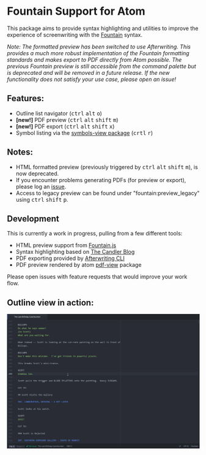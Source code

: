 # Fountain Support for Atom
This package aims to provide syntax highlighting and utilities to improve the experience of screenwriting with the [Fountain](http://fountain.io/) syntax.

*Note: The formatted preview has been switched to use Afterwriting.  This provides a much more robust implementation of the Fountain formatting standards and makes export to PDF directly from Atom possible.  The previous Fountain preview is still accessible from the command palette but is deprecated and will be removed in a future release.  If the new functionality does not satisfy your use case, please open an issue!*

## Features:
* Outline list navigator (<kbd>ctrl</kbd> <kbd>alt</kbd> <kbd>o</kbd>)
* **[new!]** PDF preview (<kbd>ctrl</kbd> <kbd>alt</kbd> <kbd>shift</kbd> <kbd>m</kbd>)
* **[new!]** PDF export (<kbd>ctrl</kbd> <kbd>alt</kbd> <kbd>shift</kbd> <kbd>x</kbd>)
* Symbol listing via the [symbols-view package](https://github.com/atom/symbols-view) (<kbd>crtl</kbd> <kbd>r</kbd>)

## Notes:
* HTML formatted preview \(previously triggered by <kbd>ctrl</kbd> <kbd>alt</kbd> <kbd>shift</kbd> <kbd>m</kbd>\), is now deprecated.
* If you encounter problems generating PDFs \(for preview or export\), please log an [issue](https://github.com/superlou/fountain-atom/issues).
* Access to legacy preview can be found under "fountain:preview_legacy" using <kbd>ctrl</kbd> <kbd>shift</kbd> <kbd>p</kbd>.

## Development
This is currently a work in progress, pulling from a few different tools:

* HTML preview support from [Fountain.js](https://github.com/mattdaly/Fountain.js)
* Syntax highlighting based on [The Candler Blog](http://www.candlerblog.com/2012/09/10/fountain-for-sublime-text/)
* PDF exporting provided by [Afterwriting CLI](https://github.com/ifrost/afterwriting-labs)
* PDF preview rendered by atom [pdf-view](https://atom.io/packages/pdf-view) package

Please open issues with feature requests that would improve your work flow.

## Outline view in action:
![outline view](https://github.com/superlou/fountain-atom/blob/master/screenshot.gif?raw=true)
